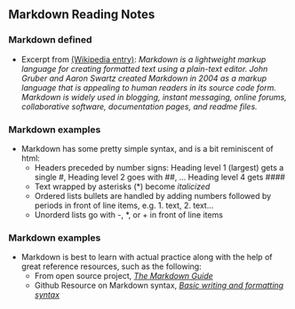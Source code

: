 ## Markdown Reading Notes  
### Markdown defined

* Excerpt from [(Wikipedia entry)](https://en.wikipedia.org/wiki/Markdown): *Markdown is a lightweight markup language for creating formatted text using a plain-text editor. John Gruber and Aaron Swartz created Markdown in 2004 as a markup language that is appealing to human readers in its source code form. Markdown is widely used in blogging, instant messaging, online forums, collaborative software, documentation pages, and readme files.*

### Markdown examples
* Markdown has some pretty simple syntax, and is a bit reminiscent of html:
  - Headers preceded by number signs: Heading level 1 (largest) gets a single #, Heading level 2 goes with ##, ... Heading level 4 gets ####
  - Text wrapped by asterisks (*) become *italicized*
  - Ordered lists bullets are handled by adding numbers followed by periods in front of line items, e.g. 1. text, 2. text...
  - Unorderd lists go with -, *, or + in front of line items

### Markdown examples
* Markdown is best to learn with actual practice along with the help of great reference resources, such as the following:
  - From open source project, [*The Markdown Guide*](https://www.markdownguide.org/basic-syntax/#lists-1)
  - Github Resource on Markdown syntax, [*Basic writing and formatting syntax*](https://docs.github.com/en/get-started/writing-on-github/getting-started-with-writing-and-formatting-on-github/basic-writing-and-formatting-syntax)



